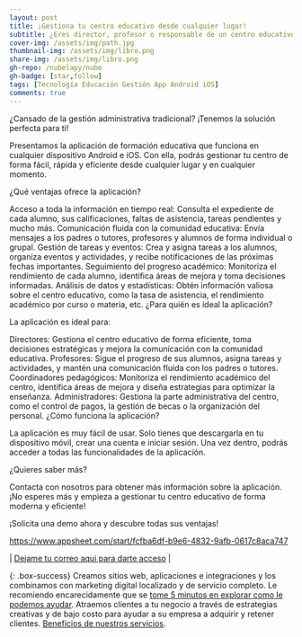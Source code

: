 ```yaml
---
layout: post
title: ¡Gestiona tu centro educativo desde cualquier lugar!
subtitle: ¿Eres director, profesor o responsable de un centro educativo?
cover-img: /assets/img/path.jpg
thumbnail-img: /assets/img/libro.png
share-img: /assets/img/libro.png
gh-repo: /nubelapy/nube
gh-badge: [star,follow]
tags: [Tecnología Educación Gestión App Android iOS]
comments: true
---
```


¿Cansado de la gestión administrativa tradicional? ¡Tenemos la solución perfecta para ti!

Presentamos la aplicación de formación educativa que funciona en cualquier dispositivo Android e iOS. Con ella, podrás gestionar tu centro de forma fácil, rápida y eficiente desde cualquier lugar y en cualquier momento.

¿Qué ventajas ofrece la aplicación?

Acceso a toda la información en tiempo real: Consulta el expediente de cada alumno, sus calificaciones, faltas de asistencia, tareas pendientes y mucho más.
Comunicación fluida con la comunidad educativa: Envía mensajes a los padres o tutores, profesores y alumnos de forma individual o grupal.
Gestión de tareas y eventos: Crea y asigna tareas a los alumnos, organiza eventos y actividades, y recibe notificaciones de las próximas fechas importantes.
Seguimiento del progreso académico: Monitoriza el rendimiento de cada alumno, identifica áreas de mejora y toma decisiones informadas.
Análisis de datos y estadísticas: Obtén información valiosa sobre el centro educativo, como la tasa de asistencia, el rendimiento académico por curso o materia, etc.
¿Para quién es ideal la aplicación?

La aplicación es ideal para:

Directores: Gestiona el centro educativo de forma eficiente, toma decisiones estratégicas y mejora la comunicación con la comunidad educativa.
Profesores: Sigue el progreso de sus alumnos, asigna tareas y actividades, y mantén una comunicación fluida con los padres o tutores.
Coordinadores pedagógicos: Monitoriza el rendimiento académico del centro, identifica áreas de mejora y diseña estrategias para optimizar la enseñanza.
Administradores: Gestiona la parte administrativa del centro, como el control de pagos, la gestión de becas o la organización del personal.
¿Cómo funciona la aplicación?

La aplicación es muy fácil de usar. Solo tienes que descargarla en tu dispositivo móvil, crear una cuenta e iniciar sesión. Una vez dentro, podrás acceder a todas las funcionalidades de la aplicación.

¿Quieres saber más?

Contacta con nosotros para obtener más información sobre la aplicación. ¡No esperes más y empieza a gestionar tu centro educativo de forma moderna y eficiente!

¡Solicita una demo ahora y descubre todas sus ventajas!

https://www.appsheet.com/start/fcfba6df-b9e6-4832-9afb-0617c8aca747

| [Dejame tu correo aqui para darte acceso](https://wa.me/595991855292) | 

{: .box-success}
Creamos sitios web, aplicaciones e integraciones y los combinamos con marketing digital localizado y de servicio completo. Le recomiendo encarecidamente que se [tome 5 minutos en explorar como le podemos ayudar](https://www.facebook.com/nube.io). Atraemos clientes a tu negocio a través de estrategias creativas y de bajo costo para ayudar a su empresa a adquirir y retener clientes. [Beneficios de nuestros servicios](https://nubelapy.github.io/nube/aboutme/).